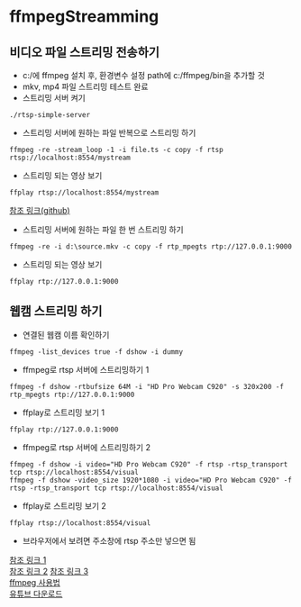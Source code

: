 # ffmpegStreamming

## 비디오 파일 스트리밍 전송하기  
- c:/에 ffmpeg 설치 후, 환경변수 설정 path에 c:/ffmpeg/bin을 추가할 것
- mkv, mp4 파일 스트리밍 테스트 완료  
- 스트리밍 서버 켜기  
```
./rtsp-simple-server
```

- 스트리밍 서버에 원하는 파일 반복으로 스트리밍 하기  
```
ffmpeg -re -stream_loop -1 -i file.ts -c copy -f rtsp rtsp://localhost:8554/mystream
```

- 스트리밍 되는 영상 보기  
```
ffplay rtsp://localhost:8554/mystream
```
[참조 링크(github)](https://github.com/aler9/rtsp-simple-server)  


- 스트리밍 서버에 원하는 파일 한 번 스트리밍 하기  
```
ffmpeg -re -i d:\source.mkv -c copy -f rtp_mpegts rtp://127.0.0.1:9000
```

- 스트리밍 되는 영상 보기  
```
ffplay rtp://127.0.0.1:9000
```


## 웹캠 스트리밍 하기  
- 연결된 웹캠 이름 확인하기  
```
ffmpeg -list_devices true -f dshow -i dummy  
```
- ffmpeg로 rtsp 서버에 스트리밍하기 1  
```
ffmpeg -f dshow -rtbufsize 64M -i "HD Pro Webcam C920" -s 320x200 -f rtp_mpegts rtp://127.0.0.1:9000
```

- ffplay로 스트리밍 보기 1  
```
ffplay rtp://127.0.0.1:9000
```

- ffmpeg로 rtsp 서버에 스트리밍하기 2  
```
ffmpeg -f dshow -i video="HD Pro Webcam C920" -f rtsp -rtsp_transport tcp rtsp://localhost:8554/visual
ffmpeg -f dshow -video_size 1920*1080 -i video="HD Pro Webcam C920" -f rtsp -rtsp_transport tcp rtsp://localhost:8554/visual
```

- ffplay로 스트리밍 보기 2  
```
ffplay rtsp://localhost:8554/visual
```
- 브라우저에서 보려면 주소창에 rtsp 주소만 넣으면 됨  


[참조 링크 1](https://icodebroker.tistory.com/6350)  
[참조 링크 2](https://icodebroker.tistory.com/6351)
[참조 링크 3](https://realapril.tistory.com/41)  
[ffmpeg 사용법](https://peche326.tistory.com/58)   
[유튜브 다운로드](https://mrs0m30n3.github.io/youtube-dl-gui/)  
